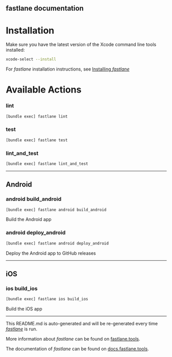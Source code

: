 fastlane documentation
----

# Installation

Make sure you have the latest version of the Xcode command line tools installed:

```sh
xcode-select --install
```

For _fastlane_ installation instructions, see [Installing _fastlane_](https://docs.fastlane.tools/#installing-fastlane)

# Available Actions

### lint

```sh
[bundle exec] fastlane lint
```



### test

```sh
[bundle exec] fastlane test
```



### lint_and_test

```sh
[bundle exec] fastlane lint_and_test
```



----


## Android

### android build_android

```sh
[bundle exec] fastlane android build_android
```

Build the Android app

### android deploy_android

```sh
[bundle exec] fastlane android deploy_android
```

Deploy the Android app to GitHub releases

----


## iOS

### ios build_ios

```sh
[bundle exec] fastlane ios build_ios
```

Build the iOS app

----

This README.md is auto-generated and will be re-generated every time [_fastlane_](https://fastlane.tools) is run.

More information about _fastlane_ can be found on [fastlane.tools](https://fastlane.tools).

The documentation of _fastlane_ can be found on [docs.fastlane.tools](https://docs.fastlane.tools).

